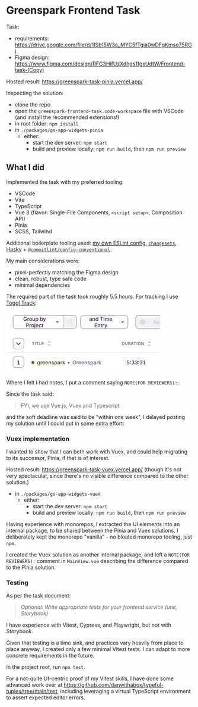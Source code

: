 # Greenspark Frontend Task

Task:
- requirements: https://drive.google.com/file/d/1ISb15W3a_MYC5fTgia0wDFgKmso75RGi
- Figma design: https://www.figma.com/design/RFG3HifUzXdhgs1fgxUdtW/Frontend-task-(Copy)

Hosted result: https://greenspark-task-pinia.vercel.app/

Inspecting the solution:
- clone the repo
- open the `greenspark-frontend-task.code-workspace` file with VSCode (and install the recommended extensions!)
- in root folder: `npm install`
- in `./packages/gs-app-widgets-pinia`
    - either:
        - start the dev server: `npm start`
        - build and preview locally: `npm run build`, then `npm run preview`

## What I did

Implemented the task with my preferred tooling:
- VSCode
- Vite
- TypeScript
- Vue 3 (flavor: Single-File Components, `<script setup>`, Composition API)
- Pinia
- SCSS, Tailwind

Additional boilerplate tooling used: [my own ESLint config](https://github.com/danwithabox/eslint-entree), [`changesets`](https://github.com/changesets/changesets), [Husky](https://github.com/typicode/husky) + [`@commitlint/config-conventional`](https://github.com/conventional-changelog/commitlint/#what-is-commitlint).

My main considerations were:
- pixel-perfectly matching the Figma design
- clean, robust, type safe code
- minimal dependencies

The required part of the task took roughly 5.5 hours. For tracking I use [Toggl Track](https://toggl.com/):

![Toggl Track screenshot](./.github/img/img-toggl-track.png)

Where I felt I had notes, I put a comment saying `NOTE(FOR REVIEWERS):`.

Since the task said:
> FYI, we use Vue.js, Vuex and Typescript

and the soft deadline was said to be "within one week", I delayed posting my solution until I could put in some extra effort:

### Vuex implementation

I wanted to show that I can both work with Vuex, and could help migrating to its successor, Pinia, if that is of interest.

Hosted result: https://greenspark-task-vuex.vercel.app/ (though it's not very spectacular, since there's no visible difference compared to the other solution.)

- in `./packages/gs-app-widgets-vuex`
    - either:
        - start the dev server: `npm start`
        - build and preview locally: `npm run build`, then `npm run preview`

Having experience with monorepos, I extracted the UI elements into an internal package, to be shared between the Pinia and Vuex solutions. I deliberately kept the monorepo "vanilla" - no bloated monorepo tooling, just `npm`.

I created the Vuex solution as another internal package, and left a `NOTE(FOR REVIEWERS):` comment in `MainView.vue` describing the difference compared to the Pinia solution.

### Testing

As per the task document:
> _Optional: Write appropriate tests for your frontend service (unit, Storybook)_

I have experience with Vitest, Cypress, and Playwright, but not with Storybook.

Given that testing is a time sink, and practices vary heavily from place to place anyway, I created only a few minimal Vitest tests. I can adapt to more concrete requirements in the future.

In the project root, run `npm test`.

For a not-quite UI-centric proof of my Vitest skills, I have done some advanced work over at https://github.com/danwithabox/typeful-tuples/tree/main/test, including leveraging a virtual TypeScript environment to assert expected editor errors.